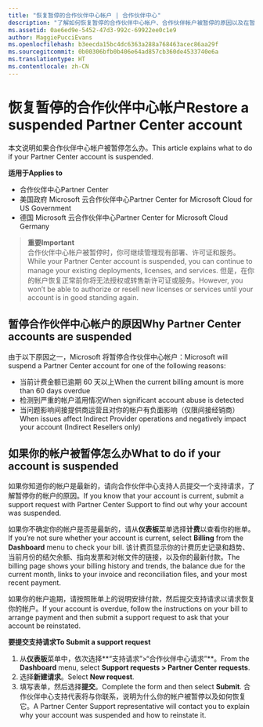 ```yaml
---
title: "恢复暂停的合作伙伴中心帐户 | 合作伙伴中心"
description: "了解如何恢复暂停的合作伙伴中心帐户、合作伙伴帐户被暂停的原因以及在暂停时如何使用帐户。"
ms.assetid: 0ae6ed9e-5452-47d3-992c-69922ee0c1e9
author: MaggiePucciEvans
ms.openlocfilehash: b3eecda15bc4dc6363a288a768463acec86aa29f
ms.sourcegitcommit: 0b00306bfb0b406e64ad857cb360de4533740e6a
ms.translationtype: HT
ms.contentlocale: zh-CN
---
```

# <a name="restore-a-suspended-partner-center-account"></a><span data-ttu-id="bc5af-103">恢复暂停的合作伙伴中心帐户</span><span class="sxs-lookup"><span data-stu-id="bc5af-103">Restore a suspended Partner Center account</span></span>

<span data-ttu-id="bc5af-104">本文说明如果合作伙伴中心帐户被暂停怎么办。</span><span class="sxs-lookup"><span data-stu-id="bc5af-104">This article explains what to do if your Partner Center account is suspended.</span></span>

**<span data-ttu-id="bc5af-105">适用于</span><span class="sxs-lookup"><span data-stu-id="bc5af-105">Applies to</span></span>**

-  <span data-ttu-id="bc5af-106">合作伙伴中心</span><span class="sxs-lookup"><span data-stu-id="bc5af-106">Partner Center</span></span>
-  <span data-ttu-id="bc5af-107">美国政府 Microsoft 云合作伙伴中心</span><span class="sxs-lookup"><span data-stu-id="bc5af-107">Partner Center for Microsoft Cloud for US Government</span></span>
-  <span data-ttu-id="bc5af-108">德国 Microsoft 云合作伙伴中心</span><span class="sxs-lookup"><span data-stu-id="bc5af-108">Partner Center for Microsoft Cloud Germany</span></span>

>**<span data-ttu-id="bc5af-109">重要</span><span class="sxs-lookup"><span data-stu-id="bc5af-109">Important</span></span>**<br>
<span data-ttu-id="bc5af-110">合作伙伴中心帐户被暂停时，你可继续管理现有部署、许可证和服务。</span><span class="sxs-lookup"><span data-stu-id="bc5af-110">While your Partner Center account is suspended, you can continue to manage your existing deployments, licenses, and services.</span></span> <span data-ttu-id="bc5af-111">但是，在你的帐户恢复正常前你将无法授权或转售新许可证或服务。</span><span class="sxs-lookup"><span data-stu-id="bc5af-111">However, you won’t be able to authorize or resell new licenses or services until your account is in good standing again.</span></span>

## <a name="why-partner-center-accounts-are-suspended"></a><span data-ttu-id="bc5af-112">暂停合作伙伴中心帐户的原因</span><span class="sxs-lookup"><span data-stu-id="bc5af-112">Why Partner Center accounts are suspended</span></span>

<span data-ttu-id="bc5af-113">由于以下原因之一，Microsoft 将暂停合作伙伴中心帐户：</span><span class="sxs-lookup"><span data-stu-id="bc5af-113">Microsoft will suspend a Partner Center account for one of the following reasons:</span></span>

- <span data-ttu-id="bc5af-114">当前计费金额已逾期 60 天以上</span><span class="sxs-lookup"><span data-stu-id="bc5af-114">When the current billing amount is more than 60 days overdue</span></span> 
- <span data-ttu-id="bc5af-115">检测到严重的帐户滥用情况</span><span class="sxs-lookup"><span data-stu-id="bc5af-115">When significant account abuse is detected</span></span>
- <span data-ttu-id="bc5af-116">当问题影响间接提供商运营且对你的帐户有负面影响（仅限间接经销商）</span><span class="sxs-lookup"><span data-stu-id="bc5af-116">When issues affect Indirect Provider operations and negatively impact your account (Indirect Resellers only)</span></span>

## <a name="what-to-do-if-your-account-is-suspended"></a><span data-ttu-id="bc5af-117">如果你的帐户被暂停怎么办</span><span class="sxs-lookup"><span data-stu-id="bc5af-117">What to do if your account is suspended</span></span>

<span data-ttu-id="bc5af-118">如果你知道你的帐户是最新的，请向合作伙伴中心支持人员提交一个支持请求，了解暂停你的帐户的原因。</span><span class="sxs-lookup"><span data-stu-id="bc5af-118">If you know that your account is current, submit a support request with Partner Center Support to find out why your account was suspended.</span></span> 

<span data-ttu-id="bc5af-119">如果你不确定你的帐户是否是最新的，请从**仪表板**菜单选择**计费**以查看你的帐单。</span><span class="sxs-lookup"><span data-stu-id="bc5af-119">If you’re not sure whether your account is current, select **Billing** from the **Dashboard** menu to check your bill.</span></span> <span data-ttu-id="bc5af-120">该计费页显示你的计费历史记录和趋势、当前月份的结欠余额、指向发票和对帐文件的链接，以及你的最新付款。</span><span class="sxs-lookup"><span data-stu-id="bc5af-120">The billing page shows your billing history and trends, the balance due for the current month, links to your invoice and reconciliation files, and your most recent payment.</span></span>

<span data-ttu-id="bc5af-121">如果你的帐户逾期，请按照账单上的说明安排付款，然后提交支持请求以请求恢复你的帐户。</span><span class="sxs-lookup"><span data-stu-id="bc5af-121">If your account is overdue, follow the instructions on your bill to arrange payment and then submit a support request to ask that your account be reinstated.</span></span> 

**<span data-ttu-id="bc5af-122">要提交支持请求</span><span class="sxs-lookup"><span data-stu-id="bc5af-122">To Submit a support request</span></span>**

1.    <span data-ttu-id="bc5af-123">从**仪表板**菜单中，依次选择**“支持请求”>“合作伙伴中心请求”**。</span><span class="sxs-lookup"><span data-stu-id="bc5af-123">From the **Dashboard** menu, select **Support requests > Partner Center requests**.</span></span>
2.    <span data-ttu-id="bc5af-124">选择**新建请求**。</span><span class="sxs-lookup"><span data-stu-id="bc5af-124">Select **New request**.</span></span> 
3.    <span data-ttu-id="bc5af-125">填写表单，然后选择**提交**。</span><span class="sxs-lookup"><span data-stu-id="bc5af-125">Complete the form and then select **Submit**.</span></span> <span data-ttu-id="bc5af-126">合作伙伴中心支持代表将与你联系，说明为什么你的帐户被暂停以及如何恢复它。</span><span class="sxs-lookup"><span data-stu-id="bc5af-126">A Partner Center Support representative will contact you to explain why your account was suspended and how to reinstate it.</span></span>



